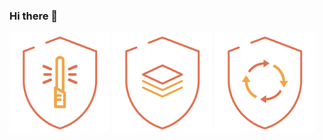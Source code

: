 ### Hi there 👋

<!--
**igorgiumellizup/igorgiumellizup** is a ✨ _special_ ✨ repository because its `README.md` (this file) appears on your GitHub profile.

Here are some ideas to get you started:

- 🔭 I’m currently working on ...
- 🌱 I’m currently learning ...
- 👯 I’m looking to collaborate on ...
- 🤔 I’m looking for help with ...
- 💬 Ask me about ...
- 📫 How to reach me: ...
- 😄 Pronouns: ...
- ⚡ Fun fact: ...
-->
<img src='badges/desenvolvimento_seguro.png' alt='badges/desenvolvimento_seguro.png' width='160px' />
<img src='badges/regulatorios.png' alt='badges/regulatorios.png' width='160px' />
<img src='badges/ssdlc.png' alt='badges/ssdlc.png' width='160px' />